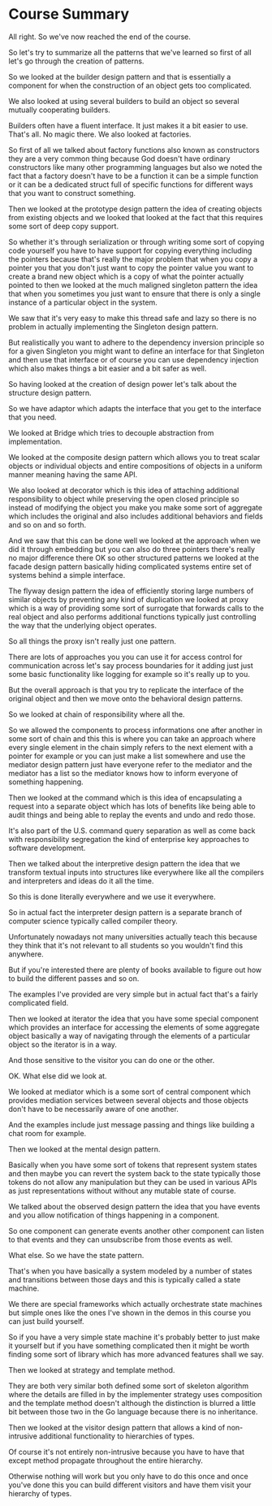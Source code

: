 # Course Summary

All right.
So we've now reached the end of the course.

So let's try to summarize all the patterns that we've learned so first of all let's go through the creation of patterns.

So we looked at the builder design pattern and that is essentially a component for when the construction of an object gets too complicated.

We also looked at using several builders to build an object so several mutually cooperating builders.

Builders often have a fluent interface.
It just makes it a bit easier to use.
That's all.
No magic there.
We also looked at factories.

So first of all we talked about factory functions also known as constructors they are a very common thing because God doesn't have ordinary constructors like many other programming languages but also we noted the fact that a factory doesn't have to be a function it can be a simple function or it can be a dedicated struct full of specific functions for different ways that you want to construct something.

Then we looked at the prototype design pattern the idea of creating objects from existing objects and we looked that looked at the fact that this requires some sort of deep copy support.

So whether it's through serialization or through writing some sort of copying code yourself you have to have support for copying everything including the pointers because that's really the major problem that when you copy a pointer you that you don't just want to copy the pointer value you want to create a brand new object which is a copy of what the pointer actually pointed to then we looked at the much maligned singleton pattern the idea that when you sometimes you just want to ensure that there is only a single instance of a particular object in the system.

We saw that it's very easy to make this thread safe and lazy so there is no problem in actually implementing the Singleton design pattern.

But realistically you want to adhere to the dependency inversion principle so for a given Singleton you might want to define an interface for that Singleton and then use that interface or of course you can use dependency injection which also makes things a bit easier and a bit safer as well.

So having looked at the creation of design power let's talk about the structure design pattern.

So we have adaptor which adapts the interface that you get to the interface that you need.

We looked at Bridge which tries to decouple abstraction from implementation.

We looked at the composite design pattern which allows you to treat scalar objects or individual objects and entire compositions of objects in a uniform manner meaning having the same API.

We also looked at decorator which is this idea of attaching additional responsibility to object while preserving the open closed principle so instead of modifying the object you make you make some sort of aggregate which includes the original and also includes additional behaviors and fields and so on and so forth.

And we saw that this can be done well we looked at the approach when we did it through embedding but you can also do three pointers there's really no major difference there OK so other structured patterns we looked at the facade design pattern basically hiding complicated systems entire set of systems behind a simple interface.

The flyway design pattern the idea of efficiently storing large numbers of similar objects by preventing any kind of duplication we looked at proxy which is a way of providing some sort of surrogate that forwards calls to the real object and also performs additional functions typically just controlling the way that the underlying object operates.

So all things the proxy isn't really just one pattern.

There are lots of approaches you you can use it for access control for communication across let's say process boundaries for it adding just just some basic functionality like logging for example so it's really up to you.

But the overall approach is that you try to replicate the interface of the original object and then we move onto the behavioral design patterns.

So we looked at chain of responsibility where all the.

So we allowed the components to process informations one after another in some sort of chain and this this is where you can take an approach where every single element in the chain simply refers to the next element with a pointer for example or you can just make a list somewhere and use the mediator design pattern just have everyone refer to the mediator and the mediator has a list so the mediator knows how to inform everyone of something happening.

Then we looked at the command which is this idea of encapsulating a request into a separate object which has lots of benefits like being able to audit things and being able to replay the events and undo and redo those.

It's also part of the U.S. command query separation as well as come back with responsibility segregation the kind of enterprise key approaches to software development.

Then we talked about the interpretive design pattern the idea that we transform textual inputs into structures like everywhere like all the compilers and interpreters and ideas do it all the time.

So this is done literally everywhere and we use it everywhere.

So in actual fact the interpreter design pattern is a separate branch of computer science typically called compiler theory.

Unfortunately nowadays not many universities actually teach this because they think that it's not relevant to all students so you wouldn't find this anywhere.

But if you're interested there are plenty of books available to figure out how to build the different passes and so on.

The examples I've provided are very simple but in actual fact that's a fairly complicated field.

Then we looked at iterator the idea that you have some special component which provides an interface for accessing the elements of some aggregate object basically a way of navigating through the elements of a particular object so the iterator is in a way.

And those sensitive to the visitor you can do one or the other.

OK.
What else did we look at.

We looked at mediator which is a some sort of central component which provides mediation services between several objects and those objects don't have to be necessarily aware of one another.

And the examples include just message passing and things like building a chat room for example.

Then we looked at the mental design pattern.

Basically when you have some sort of tokens that represent system states and then maybe you can revert the system back to the state typically those tokens do not allow any manipulation but they can be used in various APIs as just representations without without any mutable state of course.

We talked about the observed design pattern the idea that you have events and you allow notification of things happening in a component.

So one component can generate events another other component can listen to that events and they can unsubscribe from those events as well.

What else.
So we have the state pattern.

That's when you have basically a system modeled by a number of states and transitions between those days and this is typically called a state machine.

We there are special frameworks which actually orchestrate state machines but simple ones like the ones I've shown in the demos in this course you can just build yourself.

So if you have a very simple state machine it's probably better to just make it yourself but if you have something complicated then it might be worth finding some sort of library which has more advanced features shall we say.

Then we looked at strategy and template method.

They are both very similar both defined some sort of skeleton algorithm where the details are filled in by the implementer strategy uses composition and the template method doesn't although the distinction is blurred a little bit between those two in the Go language because there is no inheritance.

Then we looked at the visitor design pattern that allows a kind of non-intrusive additional functionality to hierarchies of types.

Of course it's not entirely non-intrusive because you have to have that except method propagate throughout the entire hierarchy.

Otherwise nothing will work but you only have to do this once and once you've done this you can build different visitors and have them visit your hierarchy of types.
